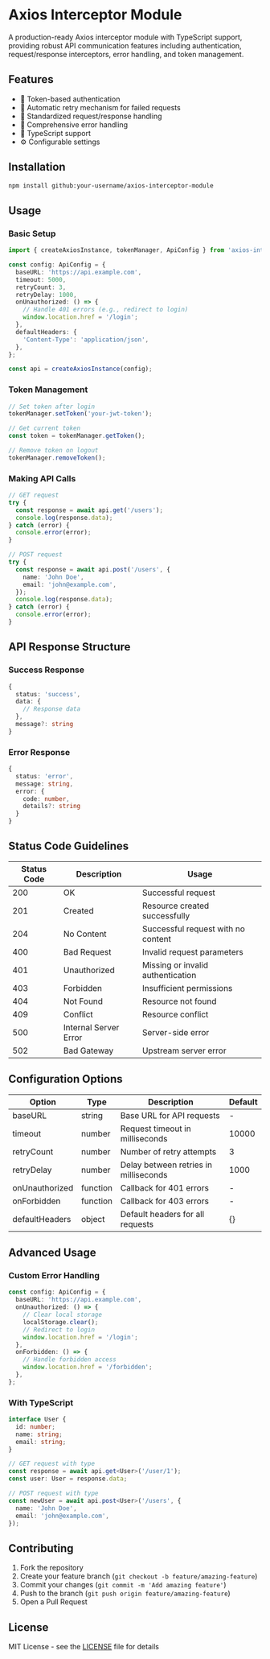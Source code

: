 # Axios Interceptor Module

A production-ready Axios interceptor module with TypeScript support, providing robust API communication features including authentication, request/response interceptors, error handling, and token management.

## Features

- 🔐 Token-based authentication
- 🔄 Automatic retry mechanism for failed requests
- 🎯 Standardized request/response handling
- 🚨 Comprehensive error handling
- 📝 TypeScript support
- ⚙️ Configurable settings

## Installation

```bash
npm install github:your-username/axios-interceptor-module
```

## Usage

### Basic Setup

```typescript
import { createAxiosInstance, tokenManager, ApiConfig } from 'axios-interceptor-module';

const config: ApiConfig = {
  baseURL: 'https://api.example.com',
  timeout: 5000,
  retryCount: 3,
  retryDelay: 1000,
  onUnauthorized: () => {
    // Handle 401 errors (e.g., redirect to login)
    window.location.href = '/login';
  },
  defaultHeaders: {
    'Content-Type': 'application/json',
  },
};

const api = createAxiosInstance(config);
```

### Token Management

```typescript
// Set token after login
tokenManager.setToken('your-jwt-token');

// Get current token
const token = tokenManager.getToken();

// Remove token on logout
tokenManager.removeToken();
```

### Making API Calls

```typescript
// GET request
try {
  const response = await api.get('/users');
  console.log(response.data);
} catch (error) {
  console.error(error);
}

// POST request
try {
  const response = await api.post('/users', {
    name: 'John Doe',
    email: 'john@example.com',
  });
  console.log(response.data);
} catch (error) {
  console.error(error);
}
```

## API Response Structure

### Success Response

```typescript
{
  status: 'success',
  data: {
    // Response data
  },
  message?: string
}
```

### Error Response

```typescript
{
  status: 'error',
  message: string,
  error: {
    code: number,
    details?: string
  }
}
```

## Status Code Guidelines

| Status Code | Description                    | Usage                                    |
|------------|--------------------------------|------------------------------------------|
| 200        | OK                             | Successful request                       |
| 201        | Created                        | Resource created successfully            |
| 204        | No Content                     | Successful request with no content       |
| 400        | Bad Request                    | Invalid request parameters               |
| 401        | Unauthorized                   | Missing or invalid authentication        |
| 403        | Forbidden                      | Insufficient permissions                 |
| 404        | Not Found                      | Resource not found                       |
| 409        | Conflict                       | Resource conflict                        |
| 500        | Internal Server Error          | Server-side error                        |
| 502        | Bad Gateway                    | Upstream server error                    |

## Configuration Options

| Option          | Type       | Description                                  | Default |
|----------------|------------|----------------------------------------------|---------|
| baseURL        | string     | Base URL for API requests                    | -       |
| timeout        | number     | Request timeout in milliseconds              | 10000   |
| retryCount     | number     | Number of retry attempts                     | 3       |
| retryDelay     | number     | Delay between retries in milliseconds        | 1000    |
| onUnauthorized | function   | Callback for 401 errors                      | -       |
| onForbidden    | function   | Callback for 403 errors                      | -       |
| defaultHeaders | object     | Default headers for all requests             | {}      |

## Advanced Usage

### Custom Error Handling

```typescript
const config: ApiConfig = {
  baseURL: 'https://api.example.com',
  onUnauthorized: () => {
    // Clear local storage
    localStorage.clear();
    // Redirect to login
    window.location.href = '/login';
  },
  onForbidden: () => {
    // Handle forbidden access
    window.location.href = '/forbidden';
  },
};
```

### With TypeScript

```typescript
interface User {
  id: number;
  name: string;
  email: string;
}

// GET request with type
const response = await api.get<User>('/user/1');
const user: User = response.data;

// POST request with type
const newUser = await api.post<User>('/users', {
  name: 'John Doe',
  email: 'john@example.com',
});
```

## Contributing

1. Fork the repository
2. Create your feature branch (`git checkout -b feature/amazing-feature`)
3. Commit your changes (`git commit -m 'Add amazing feature'`)
4. Push to the branch (`git push origin feature/amazing-feature`)
5. Open a Pull Request

## License

MIT License - see the [LICENSE](LICENSE) file for details